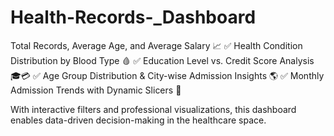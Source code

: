 # Health-Records-_Dashboard
Total Records, Average Age, and Average Salary 📈
✅ Health Condition Distribution by Blood Type 🩸
✅ Education Level vs. Credit Score Analysis 🎓💳
✅ Age Group Distribution & City-wise Admission Insights 🌎
✅ Monthly Admission Trends with Dynamic Slicers 🏥

With interactive filters and professional visualizations, this dashboard enables data-driven decision-making in the healthcare space.


